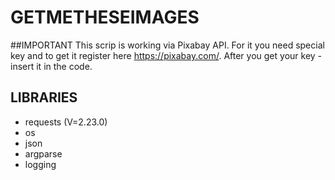 # GETMETHESEIMAGES

##IMPORTANT
This scrip is working via Pixabay API. For it you need special key and to get it register here https://pixabay.com/. After you get your key - insert it in the code.

## LIBRARIES
- requests (V=2.23.0)
- os
- json
- argparse
- logging